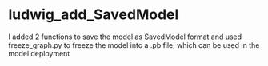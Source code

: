 # ludwig_add_SavedModel
I added 2 functions to save the model as SavedModel format and used freeze_graph.py to freeze the model into a .pb file, which can be used in the model deployment
